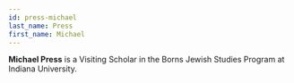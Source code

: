 ```yaml
---
id: press-michael
last_name: Press
first_name: Michael
---
```

**Michael Press** is a Visiting Scholar in the Borns Jewish Studies Program at Indiana University.
